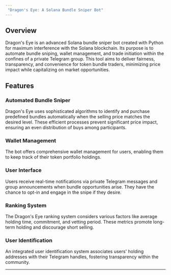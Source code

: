 ```yaml
---
 "Dragon's Eye: A Solana Bundle Sniper Bot"
---
```

## Overview

Dragon's Eye is an advanced Solana bundle sniper bot created with Python for maximum interference with the Solana blockchain. Its purpose is to automate bundle sniping, wallet management, and trade initiation within the confines of a private Telegram group. This tool aims to deliver fairness, transparency, and convenience for token bundle traders, minimizing price impact while capitalizing on market opportunities.

## Features

### Automated Bundle Sniper

Dragon's Eye uses sophisticated algorithms to identify and purchase predefined bundles automatically when the selling price matches the desired level. These efficient processes prevent significant price impact, ensuring an even distribution of buys among participants.

### Wallet Management

The bot offers comprehensive wallet management for users, enabling them to keep track of their token portfolio holdings.

### User Interface

Users receive real-time notifications via private Telegram messages and group announcements when bundle opportunities arise. They have the chance to opt-in and engage in the snipe if they desire.

### Ranking System

The Dragon's Eye ranking system considers various factors like average holding time, commitment, and vetting period. These metrics promote long-term holding and discourage short selling.

### User Identification

An integrated user identification system associates users' holding addresses with their Telegram handles, fostering transparency within the community.

---
